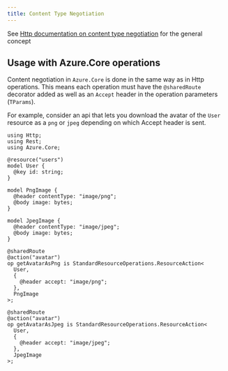```yaml
---
title: Content Type Negotiation
---
```


See [Http documentation on content type negotiation](https://typespec.io/docs/next/libraries/http/content-types#content-type-negotiation) for the general concept

## Usage with Azure.Core operations

Content negotiation in `Azure.Core` is done in the same way as in Http operations. This means each operation must have the `@sharedRoute` decorator added as well as an `Accept` header in the operation parameters (`TParams`).

For example, consider an api that lets you download the avatar of the `User` resource as a `png` or `jpeg` depending on which Accept header is sent.

```tsp
using Http;
using Rest;
using Azure.Core;

@resource("users")
model User {
  @key id: string;
}

model PngImage {
  @header contentType: "image/png";
  @body image: bytes;
}

model JpegImage {
  @header contentType: "image/jpeg";
  @body image: bytes;
}

@sharedRoute
@action("avatar")
op getAvatarAsPng is StandardResourceOperations.ResourceAction<
  User,
  {
    @header accept: "image/png";
  },
  PngImage
>;

@sharedRoute
@action("avatar")
op getAvatarAsJpeg is StandardResourceOperations.ResourceAction<
  User,
  {
    @header accept: "image/jpeg";
  },
  JpegImage
>;
```
